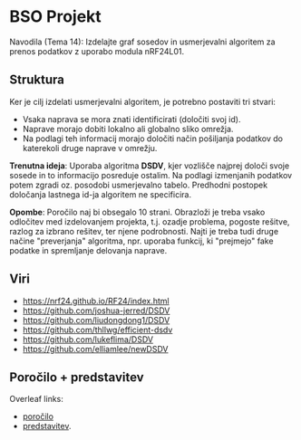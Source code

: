 # BSO Projekt

Navodila (Tema 14): Izdelajte graf sosedov in usmerjevalni algoritem za prenos podatkov z uporabo modula nRF24L01.

## Struktura

Ker je cilj izdelati usmerjevalni algoritem, je potrebno postaviti tri stvari:

- Vsaka naprava se mora znati identificirati (določiti svoj id).
- Naprave morajo dobiti lokalno ali globalno sliko omrežja.
- Na podlagi teh informacij morajo določiti način pošiljanja podatkov do katerekoli druge naprave v omrežju.

**Trenutna ideja**: Uporaba algoritma **DSDV**, kjer vozlišče najprej določi svoje sosede in to informacijo posreduje ostalim. Na podlagi izmenjanih podatkov potem zgradi oz. posodobi usmerjevalno tabelo. Predhodni postopek določanja lastnega id-ja algoritem ne specificira.

**Opombe**: Poročilo naj bi obsegalo 10 strani. Obrazloži je treba vsako odločitev med izdelovanjem projekta, t.j. ozadje problema, pogoste rešitve, razlog za izbrano rešitev, ter njene podrobnosti. Najti je treba tudi druge načine "preverjanja" algoritma,  npr. uporaba funkcij, ki "prejmejo" fake podatke in spremljanje delovanja naprave.

## Viri
- https://nrf24.github.io/RF24/index.html
- https://github.com/joshua-jerred/DSDV
- https://github.com/liudongdong1/DSDV
- https://github.com/thllwg/efficient-dsdv
- https://github.com/lukeflima/DSDV
- https://github.com/elliamlee/newDSDV

## Poročilo + predstavitev
Overleaf links:

- [poročilo](https://www.overleaf.com/6596639163jwhqjdrcwqfy)
- [predstavitev](https://www.overleaf.com/8587598478djbvvvrvsdsh).

